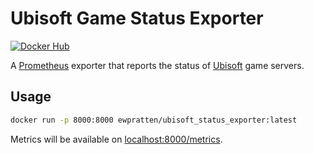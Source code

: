 # Ubisoft Game Status Exporter
[![Docker Hub](https://img.shields.io/docker/pulls/ewpratten/ubisoft_status_exporter)](https://hub.docker.com/ewpratten/ubisoft_status_exporter)

A [Prometheus](https://prometheus.io/) exporter that reports the status of [Ubisoft](https://www.ubisoft.com) game servers.

## Usage

```sh
docker run -p 8000:8000 ewpratten/ubisoft_status_exporter:latest
```

Metrics will be available on [localhost:8000/metrics](http://localhost:8000/metrics).
